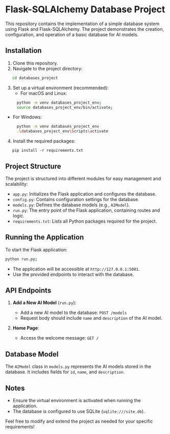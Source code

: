 # Flask-SQLAlchemy Database Project

This repository contains the implementation of a simple database system using Flask and Flask-SQLAlchemy. The project demonstrates the creation, configuration, and operation of a basic database for AI models.

## Installation

1. Clone this repository.
2. Navigate to the project directory:
```bash
   cd databases_project
```
3. Set up a virtual environment (recommended):
   - For macOS and Linux:
```bash
     python -m venv databases_project_env;
     source databases_project_env/bin/activate;
```
   - For Windows:
```bash
     python -m venv databases_project_env
     .\databases_project_env\Scripts\activate
```
4. Install the required packages:
```shell
   pip install -r requirements.txt
```

## Project Structure

The project is structured into different modules for easy management and scalability:

- `app.py`: Initializes the Flask application and configures the database.
- `config.py`: Contains configuration settings for the database.
- `models.py`: Defines the database models (e.g., `AIModel`).
- `run.py`: The entry point of the Flask application, containing routes and logic.
- `requirements.txt`: Lists all Python packages required for the project.

## Running the Application

To start the Flask application:

```bash
python run.py;
```

- The application will be accessible at `http://127.0.0.1:5001`.
- Use the provided endpoints to interact with the database.

## API Endpoints

1. **Add a New AI Model** (`run.py`):
   - Add a new AI model to the database: `POST /models`
   - Request body should include `name` and `description` of the AI model.

2. **Home Page**:
   - Access the welcome message: `GET /`

## Database Model

The `AIModel` class in `models.py` represents the AI models stored in the database. It includes fields for `id`, `name`, and `description`.

## Notes

- Ensure the virtual environment is activated when running the application.
- The database is configured to use SQLite (`sqlite:///site.db`).

Feel free to modify and extend the project as needed for your specific requirements!
